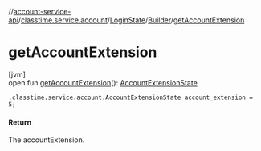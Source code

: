 //[account-service-api](../../../../index.md)/[classtime.service.account](../../index.md)/[LoginState](../index.md)/[Builder](index.md)/[getAccountExtension](get-account-extension.md)

# getAccountExtension

[jvm]\
open fun [getAccountExtension](get-account-extension.md)(): [AccountExtensionState](../../-account-extension-state/index.md)

`.classtime.service.account.AccountExtensionState account_extension = 5;`

#### Return

The accountExtension.
